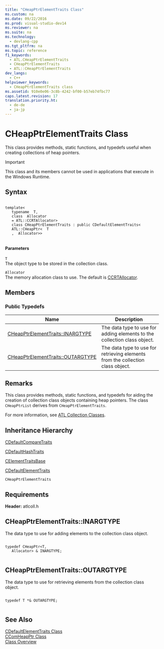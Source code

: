 ```yaml
---
title: "CHeapPtrElementTraits Class"
ms.custom: na
ms.date: 09/22/2016
ms.prod: visual-studio-dev14
ms.reviewer: na
ms.suite: na
ms.technology: 
  - devlang-cpp
ms.tgt_pltfrm: na
ms.topic: reference
f1_keywords: 
  - ATL.CHeapPtrElementTraits
  - CHeapPtrElementTraits
  - ATL::CHeapPtrElementTraits
dev_langs: 
  - C++
helpviewer_keywords: 
  - CHeapPtrElementTraits class
ms.assetid: 910e0e06-3c8b-4242-bf00-b57eb74fbc77
caps.latest.revision: 17
translation.priority.ht: 
  - de-de
  - ja-jp
---
```

# CHeapPtrElementTraits Class
This class provides methods, static functions, and typedefs useful when creating collections of heap pointers.  
  
> [!IMPORTANT]
>  This class and its members cannot be used in applications that execute in the Windows Runtime.  
  
## Syntax  
  
```  
  
template<  
   typename  T,  
   class  Allocator  
   = ATL::CCRTAllocator>  
   class CHeapPtrElementTraits : public CDefaultElementTraits<  
   ATL::CHeapPtr<  T  
   ,  Allocator>>  
  
```  
  
#### Parameters  
 `T`  
 The object type to be stored in the collection class.  
  
 `Allocator`  
 The memory allocation class to use. The default is [CCRTAllocator](../vs140/ccrtallocator-class.md).  
  
## Members  
  
### Public Typedefs  
  
|Name|Description|  
|----------|-----------------|  
|[CHeapPtrElementTraits::INARGTYPE](../vs140/cheapptrelementtraits--inargtype.md)|The data type to use for adding elements to the collection class object.|  
|[CHeapPtrElementTraits::OUTARGTYPE](../vs140/cheapptrelementtraits--outargtype.md)|The data type to use for retrieving elements from the collection class object.|  
  
## Remarks  
 This class provides methods, static functions, and typedefs for aiding the creation of collection class objects containing heap pointers. The class `CHeapPtrList` derives from `CHeapPtrElementTraits`.  
  
 For more information, see [ATL Collection Classes](../vs140/atl-collection-classes.md).  
  
## Inheritance Hierarchy  
 [CDefaultCompareTraits](../vs140/cdefaultcomparetraits-class.md)  
  
 [CDefaultHashTraits](../vs140/cdefaulthashtraits-class.md)  
  
 [CElementTraitsBase](../vs140/celementtraitsbase-class.md)  
  
 [CDefaultElementTraits](../vs140/cdefaultelementtraits-class.md)  
  
 `CHeapPtrElementTraits`  
  
## Requirements  
 **Header:** atlcoll.h  
  
##  <a name="cheapptrelementtraits__inargtype"></a>  CHeapPtrElementTraits::INARGTYPE  
 The data type to use for adding elements to the collection class object.  
  
```  
  
typedef CHeapPtr<T,  
   Allocator> & INARGTYPE;  
  
```  
  
##  <a name="cheapptrelementtraits__outargtype"></a>  CHeapPtrElementTraits::OUTARGTYPE  
 The data type to use for retrieving elements from the collection class object.  
  
```  
  
typedef T *& OUTARGTYPE;  
  
```  
  
## See Also  
 [CDefaultElementTraits Class](../vs140/cdefaultelementtraits-class.md)   
 [CComHeapPtr Class](../vs140/ccomheapptr-class.md)   
 [Class Overview](../vs140/atl-class-overview.md)